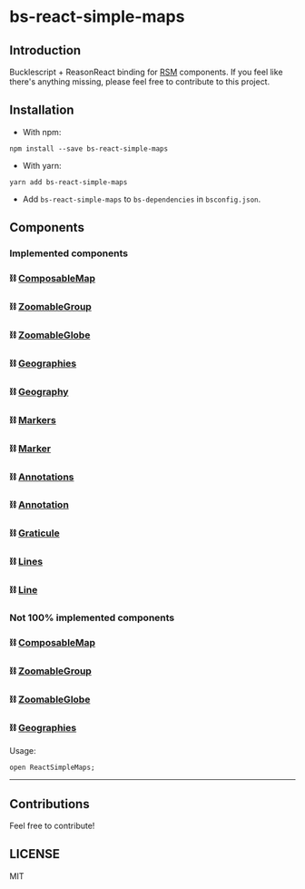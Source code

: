 # bs-react-simple-maps

## Introduction

Bucklescript + ReasonReact binding for [RSM](https://www.react-simple-maps.io) components. If you feel like there's anything missing, please feel free to contribute to this project.

## Installation

* With npm:

```
npm install --save bs-react-simple-maps
```

* With yarn:

```
yarn add bs-react-simple-maps
```

* Add `bs-react-simple-maps` to `bs-dependencies` in `bsconfig.json`.

## Components

### Implemented components

### ⛓ [ComposableMap](https://github.com/zcreativelabs/react-simple-maps#ComposableMap-component)
### ⛓ [ZoomableGroup](https://github.com/zcreativelabs/react-simple-maps#ZoomableGroup-component)
### ⛓ [ZoomableGlobe](https://github.com/zcreativelabs/react-simple-maps#ZoomableGlobe-component)
### ⛓ [Geographies](https://github.com/zcreativelabs/react-simple-maps#Geographies-component)
### ⛓ [Geography](https://github.com/zcreativelabs/react-simple-maps#Geography-component)
### ⛓ [Markers](https://github.com/zcreativelabs/react-simple-maps#Markers-component)
### ⛓ [Marker](https://github.com/zcreativelabs/react-simple-maps#Marker-component)
### ⛓ [Annotations](https://github.com/zcreativelabs/react-simple-maps#Annotations-component)
### ⛓ [Annotation](https://github.com/zcreativelabs/react-simple-maps#Annotation-component)
### ⛓ [Graticule](https://github.com/zcreativelabs/react-simple-maps#Graticule-component)
### ⛓ [Lines](https://github.com/zcreativelabs/react-simple-maps#Lines-component)
### ⛓ [Line](https://github.com/zcreativelabs/react-simple-maps#Line-component)

### Not 100% implemented components

### ⛓ [ComposableMap](https://github.com/zcreativelabs/react-simple-maps#ComposableMap-component)
### ⛓ [ZoomableGroup](https://github.com/zcreativelabs/react-simple-maps#ZoomableGroup-component)
### ⛓ [ZoomableGlobe](https://github.com/zcreativelabs/react-simple-maps#ZoomableGlobe-component)
### ⛓ [Geographies](https://github.com/zcreativelabs/react-simple-maps#Geographies-component)

Usage:

```reason
open ReactSimpleMaps;
```

---

## Contributions

Feel free to contribute!

## LICENSE

MIT